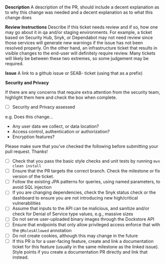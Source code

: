 **Description**
A description of the PR, should include a decent explanation as to why this change was needed and a decent explanation as to what this change does

**Review Instructions**
Describe if this ticket needs review and if so, how one may go about it in qa and/or staging environments.
For example, a ticket based on Security Hub, Snyk, or Dependabot may not need review since those services 
will generate new warnings if the issue has not been resolved properly. On the other hand, an infrastructure
ticket that results in visible changes to the end-user will definitely require review. 
Many tickets will likely be between these two extremes, so some judgement may be required.

**Issue**
A link to a github issue or SEAB- ticket (using that as a prefix)

**Security and Privacy**

If there are any concerns that require extra attention from the security team, highlight them here and check the box when complete. 

- [ ] Security and Privacy assessed

e.g. Does this change...
* Any user data we collect, or data location?
* Access control, authentication or authorization?
* Encryption features?

Please make sure that you've checked the following before submitting your pull request. Thanks!

- [ ] Check that you pass the basic style checks and unit tests by running `mvn clean install`
- [ ] Ensure that the PR targets the correct branch. Check the milestone or fix version of the ticket.
- [ ] Follow the existing JPA patterns for queries, using named parameters, to avoid SQL injection
- [ ] If you are changing dependencies, check the Snyk status check or the dashboard to ensure you are not introducing new high/critical vulnerabilities
- [ ] Assume that inputs to the API can be malicious, and sanitize and/or check for Denial of Service type values, e.g., massive sizes
- [ ] Do not serve user-uploaded binary images through the Dockstore API
- [ ] Ensure that endpoints that only allow privileged access enforce that with the `@RolesAllowed` annotation
- [ ] Do not create cookies, although this may change in the future
- [ ] If this PR is for a user-facing feature, create and link a documentation ticket for this feature (usually in the same milestone as the linked issue). Style points if you create a documentation PR directly and link that instead. 
